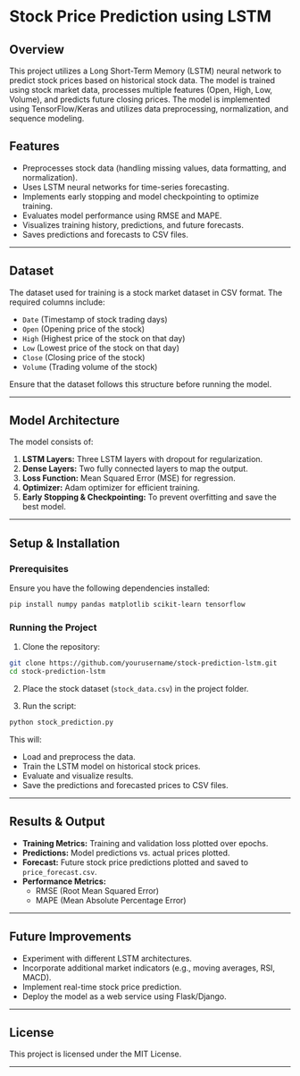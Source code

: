 # Stock Price Prediction using LSTM

## Overview
This project utilizes a Long Short-Term Memory (LSTM) neural network to predict stock prices based on historical stock data. The model is trained using stock market data, processes multiple features (Open, High, Low, Volume), and predicts future closing prices. The model is implemented using TensorFlow/Keras and utilizes data preprocessing, normalization, and sequence modeling.

## Features
- Preprocesses stock data (handling missing values, data formatting, and normalization).
- Uses LSTM neural networks for time-series forecasting.
- Implements early stopping and model checkpointing to optimize training.
- Evaluates model performance using RMSE and MAPE.
- Visualizes training history, predictions, and future forecasts.
- Saves predictions and forecasts to CSV files.

---

## Dataset
The dataset used for training is a stock market dataset in CSV format. The required columns include:
- `Date` (Timestamp of stock trading days)
- `Open` (Opening price of the stock)
- `High` (Highest price of the stock on that day)
- `Low` (Lowest price of the stock on that day)
- `Close` (Closing price of the stock)
- `Volume` (Trading volume of the stock)

Ensure that the dataset follows this structure before running the model.

---

## Model Architecture
The model consists of:
1. **LSTM Layers:** Three LSTM layers with dropout for regularization.
2. **Dense Layers:** Two fully connected layers to map the output.
3. **Loss Function:** Mean Squared Error (MSE) for regression.
4. **Optimizer:** Adam optimizer for efficient training.
5. **Early Stopping & Checkpointing:** To prevent overfitting and save the best model.

---

## Setup & Installation
### Prerequisites
Ensure you have the following dependencies installed:

```bash
pip install numpy pandas matplotlib scikit-learn tensorflow
```

### Running the Project
1. Clone the repository:

```bash
git clone https://github.com/yourusername/stock-prediction-lstm.git
cd stock-prediction-lstm
```

2. Place the stock dataset (`stock_data.csv`) in the project folder.

3. Run the script:

```bash
python stock_prediction.py
```

This will:
- Load and preprocess the data.
- Train the LSTM model on historical stock prices.
- Evaluate and visualize results.
- Save the predictions and forecasted prices to CSV files.

---

## Results & Output
- **Training Metrics:** Training and validation loss plotted over epochs.
- **Predictions:** Model predictions vs. actual prices plotted.
- **Forecast:** Future stock price predictions plotted and saved to `price_forecast.csv`.
- **Performance Metrics:**
  - RMSE (Root Mean Squared Error)
  - MAPE (Mean Absolute Percentage Error)

---

## Future Improvements
- Experiment with different LSTM architectures.
- Incorporate additional market indicators (e.g., moving averages, RSI, MACD).
- Implement real-time stock price prediction.
- Deploy the model as a web service using Flask/Django.

---

## License
This project is licensed under the MIT License.

---



